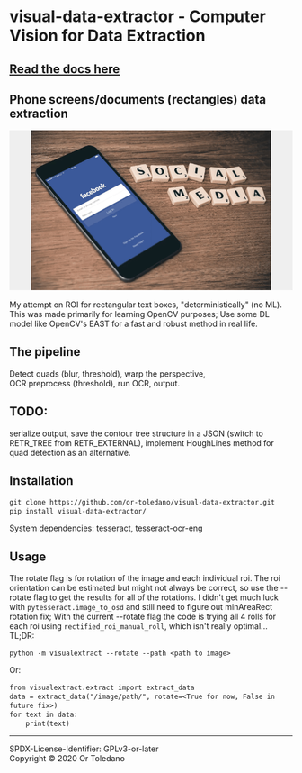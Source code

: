 # visual-data-extractor - Computer Vision for Data Extraction
## [Read the docs here](build/docs/content/api-documentation.md)
## Phone screens/documents (rectangles) data extraction
![demo](resources/demo.gif)

My attempt on ROI for rectangular text boxes, "deterministically" (no ML).\
This was made primarily for learning OpenCV purposes;
Use some DL model like OpenCV's EAST for a fast and robust method in real life.
## The pipeline
Detect quads (blur, threshold), warp the perspective, \
OCR preprocess (threshold), run OCR, output.
## TODO:
serialize output, save the contour tree structure in a JSON
(switch to RETR_TREE from RETR_EXTERNAL), implement HoughLines method for quad
detection as an alternative.
## Installation
```
git clone https://github.com/or-toledano/visual-data-extractor.git
pip install visual-data-extractor/
```
System dependencies: tesseract, tesseract-ocr-eng
## Usage
The rotate flag is for rotation of the image and each individual roi.
The roi orientation can be estimated but might not always be correct,
so use the --rotate flag to get the results for all of the rotations.
I didn't get much luck with
``` pytesseract.image_to_osd ```
and still need to figure out minAreaRect rotation fix; With the current --rotate
flag the code is trying all 4 rolls for each roi using 
```rectified_roi_manual_roll```, which isn't really optimal...\
TL;DR:
```
python -m visualextract --rotate --path <path to image>
```
Or:
```
from visualextract.extract import extract_data
data = extract_data("/image/path/", rotate=<True for now, False in future fix>)
for text in data:
    print(text)
```
---------------
SPDX-License-Identifier: GPLv3-or-later \
Copyright © 2020 Or Toledano